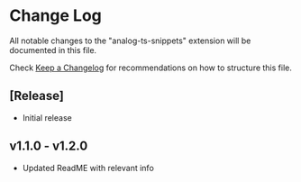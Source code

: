 # Change Log

All notable changes to the "analog-ts-snippets" extension will be documented in this file.

Check [Keep a Changelog](http://keepachangelog.com/) for recommendations on how to structure this file.

## [Release]

- Initial release

## v1.1.0 - v1.2.0

- Updated ReadME with relevant info
